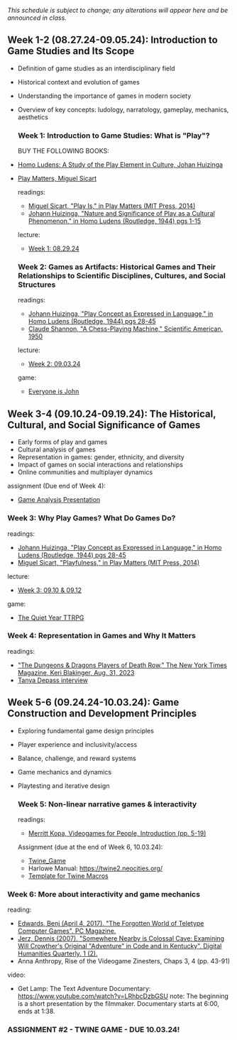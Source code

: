 *This schedule is subject to change; any alterations will appear here and be announced in class.*

## Week 1-2 (08.27.24-09.05.24): Introduction to Game Studies and Its Scope

- Definition of game studies as an interdisciplinary field
- Historical context and evolution of games
- Understanding the importance of games in modern society
- Overview of key concepts: ludology, narratology, gameplay, mechanics, aesthetics

  ### Week 1: Introduction to Game Studies: What is "Play"?

  BUY THE FOLLOWING BOOKS:
- [Homo Ludens: A Study of the Play Element in Culture, Johan Huizinga](https://a.co/d/fCo6jf3)
- [Play Matters, Miguel Sicart](https://a.co/d/1EEDF8p)
  
  readings:
  - [Miguel Sicart, "Play Is," in Play Matters (MIT Press, 2014)](readings/sicart_playmatters_1.pdf)
  - [Johann Huizinga, "Nature and Significance of Play as a Cultural Phenomenon," in Homo Ludens (Routledge, 1944) pgs 1-15](readings/huizinga_homoludens_1.pdf)
  
  lecture:
  - [Week 1: 08.29.24](readings/130_wk1_F24.pdf)

  ### Week 2: Games as Artifacts: Historical Games and Their Relationships to Scientific Disciplines, Cultures, and Social Structures
  readings:
  - [Johann Huizinga, "Play Concept as Expressed in Language," in Homo Ludens (Routledge, 1944) pgs 28-45](readings/huizinga_homoludens_2.pdf)
  - [Claude Shannon, "A Chess-Playing Machine," Scientific American, 1950](readings/shannon_chess1950.pdf)

  lecture:
  - [Week 2: 09.03.24](readings/130_wk2_F24.pdf)
 
  game:
  - [Everyone is John](readings/eij_v2_2024.pdf)

## Week 3-4 (09.10.24-09.19.24): The Historical, Cultural, and Social Significance of Games  

- Early forms of play and games
- Cultural analysis of games
- Representation in games: gender, ethnicity, and diversity
- Impact of games on social interactions and relationships
- Online communities and multiplayer dynamics  

assignment (Due end of Week 4):
  - [Game Analysis Presentation](ASSIGNMENTS.md)

  ### Week 3: Why Play Games? What Do Games Do?  
  readings:
  - [Johann Huizinga, "Play Concept as Expressed in Language," in Homo Ludens (Routledge, 1944) pgs 28-45](readings/huizinga_homoludens_2.pdf)
  - [Miguel Sicart, "Playfulness," in Play Matters (MIT Press, 2014)](readings/sicart_playmatters_2.pdf)  

  lecture:
  - [Week 3: 09.10 & 09.12](readings/130_Week_03_F24.pdf)

  game:
  - [The Quiet Year TTRPG](readings/The_Quiet_Year_PDF.pdf)
  
  ### Week 4: Representation in Games and Why It Matters
  readings:
  - ["The Dungeons & Dragons Players of Death Row," The New York Times Magazine, Keri Blakinger, Aug. 31, 2023](readings/nyt_dnd_deathrow.pdf)
  - [Tanya Depass interview](https://shorturl.at/tvEY3)

## Week 5-6 (09.24.24-10.03.24): Game Construction and Development Principles
- Exploring fundamental game design principles
- Player experience and inclusivity/access
- Balance, challenge, and reward systems
- Game mechanics and dynamics
- Playtesting and iterative design

  ### Week 5: Non-linear narrative games & interactivity
  readings:
  - [Merritt Kopa, Videogames for People, Introduction (pp. 5-19)](readings/merritt-kopa-videogames-for-humans-twine-authors-in-conversation.pdf)
 
  Assignment (due at the end of Week 6, 10.03.24):
  - [Twine_Game](ASSIGNMENTS.md)
  - Harlowe Manual: https://twine2.neocities.org/
  - [Template for Twine Macros](readings/Macro_Madness.html)
<!-- 
  lecture:
  - [Week 5: 09.19 & 09.21](readings/130_Week_05.pdf)
 -->
  ### Week 6: More about interactivity and game mechanics
  reading:
  - [Edwards, Benj (April 4, 2017). "The Forgotten World of Teletype Computer Games". PC Magazine.](https://www.pcmag.com/news/the-forgotten-world-of-teletype-computer-games)
  - [Jerz, Dennis (2007). "Somewhere Nearby is Colossal Cave: Examining Will Crowther's Original "Adventure" in Code and in Kentucky". Digital Humanities Quarterly. 1 (2).](http://www.digitalhumanities.org/dhq/vol/001/2/000009/000009.html)
  - Anna Anthropy, Rise of the Videogame Zinesters, Chaps 3, 4 (pp. 43-91)

  video:
  - Get Lamp: The Text Adventure Documentary: https://www.youtube.com/watch?v=LRhbcDzbGSU
    note: The beginning is a short presentation by the filmmaker. Documentary starts at 6:00, ends at 1:38.
 
  ### ASSIGNMENT #2 - TWINE GAME - DUE 10.03.24!
<!--
## Week 7-8 (10.03.23-10.12.23: Gamification and Applied Game Development
- Understanding gamification and its applications
- Gamification in education, healthcare, and business
- Designing games for non-entertainment purposes
- Ethics and considerations in applied game design
- Introduction to Game Theory principles

  ### Week 7: Playtesting and Applied Game Design
  resources:
  - https://boardgamedesignlab.com/playtest-like-a-boss/
  - https://boardgamedesignlab.com/mechanics/
 
  lecture:
  - [Week 7: 10.05.23](readings/130_Week_07.pdf)

  ### Week 8: Serious Games
  - discussion of ["The Dungeons & Dragons Players of Death Row," The New York Times Magazine, Keri Blakinger, Aug. 31, 2023](readings/nyt_dnd_deathrow.pdf)
  
  watch:
  - Serious Games I-IV, Harun Farocki: https://vimeo.com/370494311
 
  lecture:
  - [Week 8: 10.10.23](readings/130_Week_08.pdf)
  
  reading:
  - [Ken Binmore, Game Theory: A Very Short Introduction, Oxford University Press, 2007](readings/binmore-game-theory.pdf)


## Week 9-10 (10.17.23-10.26.23): Game Creation Methods
- Game development processes and stages
- Introduction to game engines and tools
- Conceptualization and prototyping
- Art and sound design in games

  ### Week 9: Meaningful Interactivity

  lecture:
  - [Week 9: 10.17.23](readings/130_Week_09.pdf)
 
  readings:
  - ["One Button Game," in Code as Creative Medium, Golan Levin and Tega Brain](readings/one_button.pdf)
  - ["Seven Ways of Misunderstanding Interactive Art," Erkkhi Huhtamo, 1995](readings/huhtamo_interactive_art.pdf)
  - ["Meaningful Play" and "Interactivity" in Rules of Play: Game Design Fundamentals, Katie Salen and Eric Zimmerman](readings/rules-of-play.pdf) 
  
  Assignment: The "One Button Game" (due: 10.31.23)

  ### Week 10: Choosing the Right Tools

    lecture:
  - [Week 10: 10.24.23](readings/130_Week_10.pdf)

  game tools:
  - Pico8 https://www.lexaloffle.com/pico-8.php
  - Bitsy https://make.bitsy.org/
  - Pulp https://play.date/pulp/
  - Twine https://twinery.org/

  resources:
  - https://nerdyteachers.com/PICO-8/Guide/
  - https://www.shimmerwitch.space/bitsyTutorial.html
  - https://bitsy.fandom.com/wiki/Tutorials

## Week 11-12 (10.31.23-11.09.23): Game Theory and Game Dev

  - simple intro to some Game Theory concepts, its use and limitations
  - linking Game Theory and Game Studies as disciplines
  - Thinking through Game Theory general concepts and usage in Game Dev
    
### Week 11: Intro to Game Theory - Game Theory for Games Developers (and how it relates to Game Studies)
  
  lecture:
- [Week 11: 10.31.23](readings/130_Week_11.pdf)

  Assignment due: November 2nd, by class time (9:00a)!

### Week 12: Going Solo

  Assignment: SOLO TTRPG
  - Access the [SOLO TTRPG FOLDER](readings/solottrpg)
  - Play two or more, saving your journals.
  - We will discuss these games together.

## Week 13-14 (11.14.23-11.23.23): Emerging Technologies and Future Trends
- Exploration of virtual reality (VR) and augmented reality (AR) in games
- Impact of artificial intelligence (AI) on game design
- Ethical considerations in game development and consumption
- Speculating on the future of game studies and the gaming industry

## Week 15-16 (11.28.23-12.07.23): Building Communities in Video Games

#### Final Game Project (due: November 30th)

  - See "Assignments" for instructions.

### Week 15: Game Communities

#### GAME/CREATING CODING COMMUNITIES:

- https://vgagallery.org/
- https://bitbashchicago.com/
- https://itch.io/
- https://borogove.io/ (for Twine games)
- https://play.date/pulp/ (for Playdate/Pulp games)
- https://processingfoundation.org/ (general creative coding organization)

#### For IRL gaming:

- https://bitbashchicago.com/
- https://www.chicagolandgames.com/
- https://www.meetup.com/chicago-queer-gaming-society/

#### Locations that host RPG events:

- Marz Brewing (Level Eater events): https://marz.beer/
- Whiner Beer (Wizards ands Whiners): https://www.whinerbeer.com/
- Prism Games: https://www.prismgameschicago.com
- Tangible Books: https://tangiblebookschicago.com/

  -->

